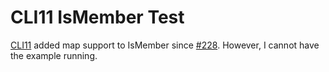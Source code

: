 # CLI11 IsMember Test

[CLI11](https://github.com/CLIUtils/CLI11) added map support to IsMember since [#228](https://github.com/CLIUtils/CLI11/pull/228).
However, I cannot have the example running.
